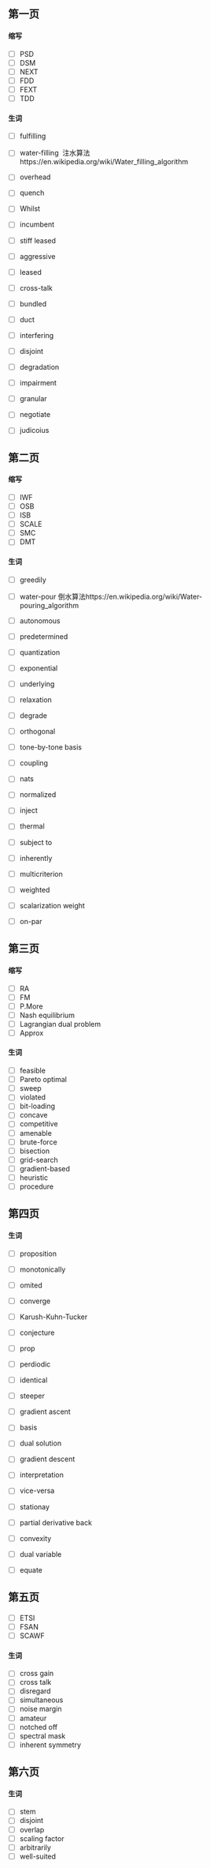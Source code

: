 ## 第一页

#### 缩写

- [ ] PSD 
- [ ] DSM
- [ ] NEXT
- [ ] FDD
- [ ] FEXT
- [ ] TDD

#### 生词

- [ ] fulfilling 
- [ ] water-filling  注水算法https://en.wikipedia.org/wiki/Water_filling_algorithm
- [ ] overhead
- [ ] quench
- [ ] Whilst
- [ ] incumbent
- [ ] stiff leased
- [ ] aggressive
- [ ] leased
- [ ] cross-talk
- [ ] bundled
- [ ] duct
- [ ] interfering
- [ ] disjoint
- [ ] degradation
- [ ] impairment
- [ ] granular
- [ ] negotiate
- [ ] judicoius


## 第二页

#### 缩写

- [ ] IWF
- [ ] OSB
- [ ] ISB
- [ ] SCALE
- [ ] SMC
- [ ] DMT

#### 生词

- [ ] greedily
- [ ] water-pour 倒水算法https://en.wikipedia.org/wiki/Water-pouring_algorithm
- [ ] autonomous
- [ ] predetermined
- [ ] quantization
- [ ] exponential
- [ ] underlying
- [ ] relaxation
- [ ] degrade
- [ ] orthogonal
- [ ] tone-by-tone basis
- [ ] coupling
- [ ] nats
- [ ] normalized
- [ ] inject
- [ ] thermal
- [ ] subject to
- [ ] inherently
- [ ] multicriterion
- [ ] weighted
- [ ] scalarization weight 
- [ ] on-par


## 第三页

#### 缩写

- [ ] RA
- [ ] FM
- [ ] P.More
- [ ] Nash equilibrium
- [ ] Lagrangian dual problem
- [ ] Approx

#### 生词

- [ ] feasible
- [ ] Pareto optimal 
- [ ] sweep 
- [ ] violated
- [ ] bit-loading
- [ ] concave
- [ ] competitive
- [ ] amenable
- [ ] brute-force
- [ ] bisection
- [ ] grid-search
- [ ] gradient-based
- [ ] heuristic 
- [ ] procedure

## 第四页

#### 生词

- [ ] proposition
- [ ] monotonically
- [ ] omited
- [ ] converge
- [ ] Karush-Kuhn-Tucker
- [ ] conjecture
- [ ] prop
- [ ] perdiodic
- [ ] identical
- [ ] steeper
- [ ] gradient ascent
- [ ] basis
- [ ] dual solution
- [ ] gradient descent
- [ ] interpretation
- [ ] vice-versa
- [ ] stationay
- [ ] partial derivative back 
- [ ] convexity
- [ ] dual variable
- [ ] equate


## 第五页

#### 

- [ ] ETSI
- [ ] FSAN
- [ ] SCAWF

#### 生词

- [ ] cross gain
- [ ] cross talk 
- [ ] disregard
- [ ] simultaneous
- [ ] noise margin
- [ ] amateur
- [ ] notched off
- [ ] spectral mask 
- [ ] inherent symmetry

## 第六页

#### 生词

- [ ] stem
- [ ] disjoint
- [ ] overlap
- [ ] scaling factor
- [ ] arbitrarily
- [ ] well-suited
